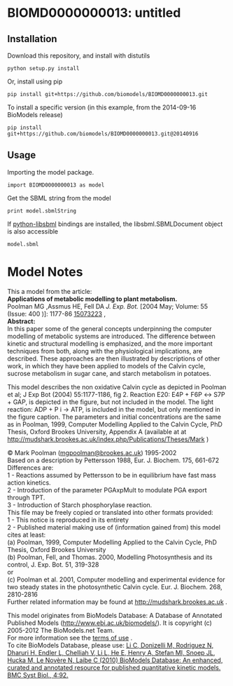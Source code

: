 # BIOMD0000000013: untitled

## Installation

Download this repository, and install with distutils

`python setup.py install`

Or, install using pip

`pip install git+https://github.com/biomodels/BIOMD0000000013.git`

To install a specific version (in this example, from the 2014-09-16 BioModels release)

`pip install git+https://github.com/biomodels/BIOMD0000000013.git@20140916`

## Usage

Importing the model package.

`import BIOMD0000000013 as model`

Get the SBML string from the model

`print model.sbmlString`

If [python-libsbml](https://pypi.python.org/pypi/python-libsbml) bindings are
installed, the libsbml.SBMLDocument object is also accessible

`model.sbml`


# Model Notes


This a model from the article:  
**Applications of metabolic modelling to plant metabolism.**   
Poolman MG ,Assmus HE, Fell DA _J. Exp. Bot._ [2004 May; Volume: 55 (Issue:
400 )]: 1177-86 [15073223](http://www.ncbi.nlm.nih.gov/pubmed/15073223) ,  
**Abstract:**   
In this paper some of the general concepts underpinning the computer modelling
of metabolic systems are introduced. The difference between kinetic and
structural modelling is emphasized, and the more important techniques from
both, along with the physiological implications, are described. These
approaches are then illustrated by descriptions of other work, in which they
have been applied to models of the Calvin cycle, sucrose metabolism in sugar
cane, and starch metabolism in potatoes.

  
  

This model describes the non oxidative Calvin cycle as depicted in Poolman et
al; J Exp Bot (2004) 55:1177-1186, fig 2. Reaction E20: E4P + F6P ↔ S7P + GAP,
is depicted in the figure, but not included in the model. The light reaction:
ADP + P i → ATP, is included in the model, but only mentioned in the figure
caption. The parameters and initial concentrations are the same as in Poolman,
1999, Computer Modelling Applied to the Calvin Cycle, PhD Thesis, Oxford
Brookes University, Appendix A (available at at
<http://mudshark.brookes.ac.uk/index.php/Publications/Theses/Mark> )

© Mark Poolman (mgpoolman@brookes.ac.uk) 1995-2002  
Based on a description by Pettersson 1988, Eur. J. Biochem. 175, 661-672  
Differences are:  
1 - Reactions assumed by Pettersson to be in equilibrium have fast mass action
kinetics.  
2 - Introduction of the parameter PGAxpMult to modulate PGA export through
TPT.  
3 - Introduction of Starch phosphorylase reaction.  
This file may be freely copied or translated into other formats provided:  
1 - This notice is reproduced in its entirety  
2 - Published material making use of (information gained from) this model
cites at least:  
(a) Poolman, 1999, Computer Modelling Applied to the Calvin Cycle, PhD Thesis,
Oxford Brookes University  
(b) Poolman, Fell, and Thomas. 2000, Modelling Photosynthesis and its control,
J. Exp. Bot. 51, 319-328  
or  
(c) Poolman et al. 2001, Computer modelling and experimental evidence for two
steady states in the photosynthetic Calvin cycle. Eur. J. Biochem. 268,
2810-2816  
Further related information may be found at <http://mudshark.brookes.ac.uk> .

This model originates from BioModels Database: A Database of Annotated
Published Models (http://www.ebi.ac.uk/biomodels/). It is copyright (c)
2005-2012 The BioModels.net Team.  
For more information see the [terms of
use](http://www.ebi.ac.uk/biomodels/legal.html) .  
To cite BioModels Database, please use: [Li C, Donizelli M, Rodriguez N,
Dharuri H, Endler L, Chelliah V, Li L, He E, Henry A, Stefan MI, Snoep JL,
Hucka M, Le Novère N, Laibe C (2010) BioModels Database: An enhanced, curated
and annotated resource for published quantitative kinetic models. BMC Syst
Biol., 4:92.](http://www.ncbi.nlm.nih.gov/pubmed/20587024)


